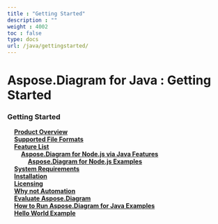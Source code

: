 ```yaml
---
title : "Getting Started" 
description : "" 
weight : 4002 
toc : false
type: docs
url: /java/gettingstarted/
---
```


# Aspose.Diagram for Java : Getting Started


### Getting Started

&nbsp;&nbsp;&nbsp;&nbsp;[**Product Overview**](https://docs2.aspose.com/diagram/java/gettingstarted/product+overview)    
&nbsp;&nbsp;&nbsp;&nbsp;[**Supported File Formats**](https://docs2.aspose.com/diagram/java/gettingstarted/supported+file+formats)    
&nbsp;&nbsp;&nbsp;&nbsp;[**Feature List**](https://docs2.aspose.com/diagram/java/gettingstarted/featurelist/)    
&nbsp;&nbsp;&nbsp;&nbsp;&nbsp;&nbsp;&nbsp;&nbsp;[**Aspose.Diagram for Node.js via Java Features**](https://docs2.aspose.com/diagram/java/gettingstarted/featurelist/nodejsviajava/)    
&nbsp;&nbsp;&nbsp;&nbsp;&nbsp;&nbsp;&nbsp;&nbsp;&nbsp;&nbsp;&nbsp;&nbsp;[**Aspose.Diagram for Node.js Examples**](https://docs2.aspose.com/diagram/java/gettingstarted/featurelist/nodejsviajava/aspose.diagram+for+node.js+examples)    
&nbsp;&nbsp;&nbsp;&nbsp;[**System Requirements**](https://docs2.aspose.com/diagram/java/gettingstarted/system+requirements)    
&nbsp;&nbsp;&nbsp;&nbsp;[**Installation**](https://docs2.aspose.com/diagram/java/gettingstarted/installation)    
&nbsp;&nbsp;&nbsp;&nbsp;[**Licensing**](https://docs2.aspose.com/diagram/java/gettingstarted/licensing)    
&nbsp;&nbsp;&nbsp;&nbsp;[**Why not Automation**](https://docs2.aspose.com/diagram/java/gettingstarted/why+not+automation)    
&nbsp;&nbsp;&nbsp;&nbsp;[**Evaluate Aspose.Diagram**](https://docs2.aspose.com/diagram/java/gettingstarted/evaluate+aspose.diagram)    
&nbsp;&nbsp;&nbsp;&nbsp;[**How to Run Aspose.Diagram for Java Examples**](https://docs2.aspose.com/diagram/java/gettingstarted/how+to+run+aspose.diagram+for+java+examples)    
&nbsp;&nbsp;&nbsp;&nbsp;[**Hello World Example**](https://docs2.aspose.com/diagram/java/gettingstarted/hello+world+example)    


           

